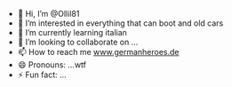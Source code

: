 - 👋 Hi, I’m @Ollil81
- 👀 I’m interested in everything that can boot and old cars
- 🌱 I’m currently learning italian
- 💞️ I’m looking to collaborate on ...
- 📫 How to reach me www.germanheroes.de
- 😄 Pronouns: ...wtf
- ⚡ Fun fact: ...


